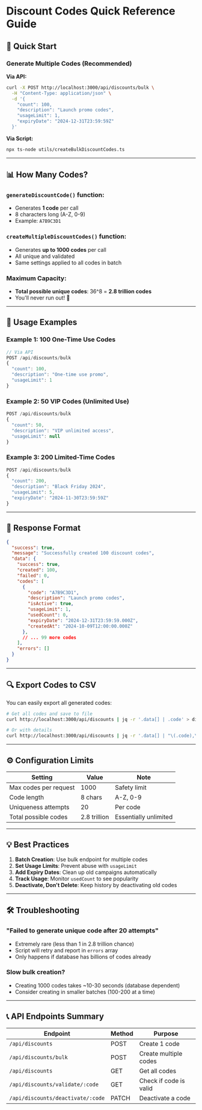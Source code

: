 # Discount Codes Quick Reference Guide

## 🎯 Quick Start

### Generate Multiple Codes (Recommended)

**Via API:**
```bash
curl -X POST http://localhost:3000/api/discounts/bulk \
  -H "Content-Type: application/json" \
  -d '{
    "count": 100,
    "description": "Launch promo codes",
    "usageLimit": 1,
    "expiryDate": "2024-12-31T23:59:59Z"
  }'
```

**Via Script:**
```bash
npx ts-node utils/createBulkDiscountCodes.ts
```

---

## 📊 How Many Codes?

### `generateDiscountCode()` function:
- Generates **1 code** per call
- 8 characters long (A-Z, 0-9)
- Example: `A7B9C3D1`

### `createMultipleDiscountCodes()` function:
- Generates **up to 1000 codes** per call
- All unique and validated
- Same settings applied to all codes in batch

### Maximum Capacity:
- **Total possible unique codes**: 36^8 = **2.8 trillion codes**
- You'll never run out! 🎉

---

## 🚀 Usage Examples

### Example 1: 100 One-Time Use Codes
```javascript
// Via API
POST /api/discounts/bulk
{
  "count": 100,
  "description": "One-time use promo",
  "usageLimit": 1
}
```

### Example 2: 50 VIP Codes (Unlimited Use)
```javascript
POST /api/discounts/bulk
{
  "count": 50,
  "description": "VIP unlimited access",
  "usageLimit": null
}
```

### Example 3: 200 Limited-Time Codes
```javascript
POST /api/discounts/bulk
{
  "count": 200,
  "description": "Black Friday 2024",
  "usageLimit": 5,
  "expiryDate": "2024-11-30T23:59:59Z"
}
```

---

## 📝 Response Format

```json
{
  "success": true,
  "message": "Successfully created 100 discount codes",
  "data": {
    "success": true,
    "created": 100,
    "failed": 0,
    "codes": [
      {
        "code": "A7B9C3D1",
        "description": "Launch promo codes",
        "isActive": true,
        "usageLimit": 1,
        "usedCount": 0,
        "expiryDate": "2024-12-31T23:59:59.000Z",
        "createdAt": "2024-10-09T12:00:00.000Z"
      },
      // ... 99 more codes
    ],
    "errors": []
  }
}
```

---

## 🔍 Export Codes to CSV

You can easily export all generated codes:

```bash
# Get all codes and save to file
curl http://localhost:3000/api/discounts | jq -r '.data[] | .code' > discount_codes.txt

# Or with details
curl http://localhost:3000/api/discounts | jq -r '.data[] | "\(.code),\(.usageLimit),\(.usedCount)"' > discount_codes.csv
```

---

## ⚙️ Configuration Limits

| Setting | Value | Note |
|---------|-------|------|
| Max codes per request | 1000 | Safety limit |
| Code length | 8 chars | A-Z, 0-9 |
| Uniqueness attempts | 20 | Per code |
| Total possible codes | 2.8 trillion | Essentially unlimited |

---

## 💡 Best Practices

1. **Batch Creation**: Use bulk endpoint for multiple codes
2. **Set Usage Limits**: Prevent abuse with `usageLimit`
3. **Add Expiry Dates**: Clean up old campaigns automatically
4. **Track Usage**: Monitor `usedCount` to see popularity
5. **Deactivate, Don't Delete**: Keep history by deactivating old codes

---

## 🛠️ Troubleshooting

### "Failed to generate unique code after 20 attempts"
- Extremely rare (less than 1 in 2.8 trillion chance)
- Script will retry and report in `errors` array
- Only happens if database has billions of codes already

### Slow bulk creation?
- Creating 1000 codes takes ~10-30 seconds (database dependent)
- Consider creating in smaller batches (100-200 at a time)

---

## 📞 API Endpoints Summary

| Endpoint | Method | Purpose |
|----------|--------|---------|
| `/api/discounts` | POST | Create 1 code |
| `/api/discounts/bulk` | POST | Create multiple codes |
| `/api/discounts` | GET | Get all codes |
| `/api/discounts/validate/:code` | GET | Check if code is valid |
| `/api/discounts/deactivate/:code` | PATCH | Deactivate a code |

